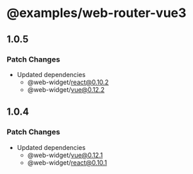 # @examples/web-router-vue3

## 1.0.5

### Patch Changes

- Updated dependencies
  - @web-widget/react@0.10.2
  - @web-widget/vue@0.12.2

## 1.0.4

### Patch Changes

- Updated dependencies
  - @web-widget/vue@0.12.1
  - @web-widget/react@0.10.1
